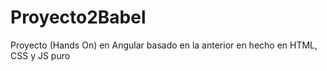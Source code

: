 # Proyecto2Babel
Proyecto (Hands On) en Angular basado en la anterior en hecho en HTML, CSS y JS puro
